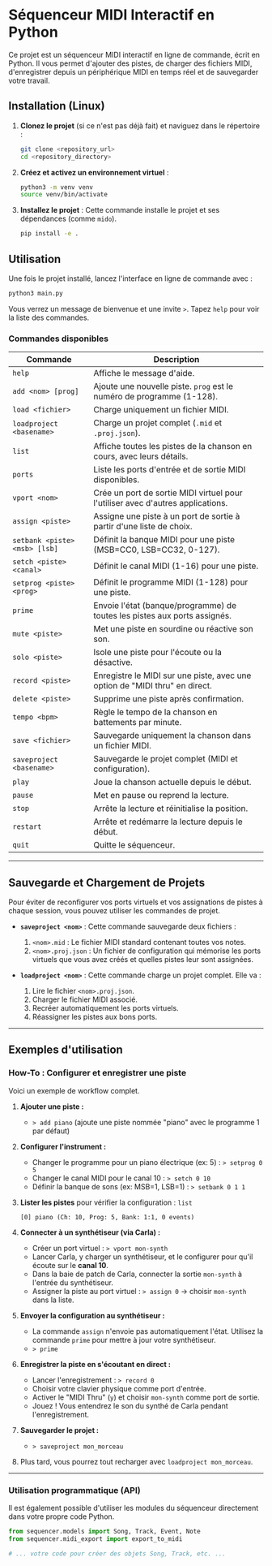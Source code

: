 # Séquenceur MIDI Interactif en Python

Ce projet est un séquenceur MIDI interactif en ligne de commande, écrit en Python. Il vous permet d'ajouter des pistes, de charger des fichiers MIDI, d'enregistrer depuis un périphérique MIDI en temps réel et de sauvegarder votre travail.

## Installation (Linux)

1.  **Clonez le projet** (si ce n'est pas déjà fait) et naviguez dans le répertoire :
    ```bash
    git clone <repository_url>
    cd <repository_directory>
    ```

2.  **Créez et activez un environnement virtuel** :
    ```bash
    python3 -m venv venv
    source venv/bin/activate
    ```

3.  **Installez le projet** :
    Cette commande installe le projet et ses dépendances (comme `mido`).
    ```bash
    pip install -e .
    ```

## Utilisation

Une fois le projet installé, lancez l'interface en ligne de commande avec :
```bash
python3 main.py
```
Vous verrez un message de bienvenue et une invite `>`. Tapez `help` pour voir la liste des commandes.

### Commandes disponibles

| Commande                 | Description                                                                 |
| ------------------------ | --------------------------------------------------------------------------- |
| `help`                   | Affiche le message d'aide.                                                  |
| `add <nom> [prog]`       | Ajoute une nouvelle piste. `prog` est le numéro de programme (1-128).        |
| `load <fichier>`         | Charge uniquement un fichier MIDI.                                          |
| `loadproject <basename>` | Charge un projet complet (`.mid` et `.proj.json`).                          |
| `list`                   | Affiche toutes les pistes de la chanson en cours, avec leurs détails.       |
| `ports`                  | Liste les ports d'entrée et de sortie MIDI disponibles.                     |
| `vport <nom>`            | Crée un port de sortie MIDI virtuel pour l'utiliser avec d'autres applications. |
| `assign <piste>`         | Assigne une piste à un port de sortie à partir d'une liste de choix.        |
| `setbank <piste> <msb> [lsb]` | Définit la banque MIDI pour une piste (MSB=CC0, LSB=CC32, 0-127).          |
| `setch <piste> <canal>`  | Définit le canal MIDI (1-16) pour une piste.                                |
| `setprog <piste> <prog>` | Définit le programme MIDI (1-128) pour une piste.                           |
| `prime`                  | Envoie l'état (banque/programme) de toutes les pistes aux ports assignés.   |
| `mute <piste>`           | Met une piste en sourdine ou réactive son son.                              |
| `solo <piste>`           | Isole une piste pour l'écoute ou la désactive.                              |
| `record <piste>`         | Enregistre le MIDI sur une piste, avec une option de "MIDI thru" en direct.  |
| `delete <piste>`         | Supprime une piste après confirmation.                                      |
| `tempo <bpm>`            | Règle le tempo de la chanson en battements par minute.                      |
| `save <fichier>`         | Sauvegarde uniquement la chanson dans un fichier MIDI.                      |
| `saveproject <basename>` | Sauvegarde le projet complet (MIDI et configuration).                       |
| `play`                   | Joue la chanson actuelle depuis le début.                                   |
| `pause`                  | Met en pause ou reprend la lecture.                                         |
| `stop`                   | Arrête la lecture et réinitialise la position.                              |
| `restart`                | Arrête et redémarre la lecture depuis le début.                             |
| `quit`                   | Quitte le séquenceur.                                                       |

---

## Sauvegarde et Chargement de Projets

Pour éviter de reconfigurer vos ports virtuels et vos assignations de pistes à chaque session, vous pouvez utiliser les commandes de projet.

-   **`saveproject <nom>`** : Cette commande sauvegarde deux fichiers :
    1.  `<nom>.mid` : Le fichier MIDI standard contenant toutes vos notes.
    2.  `<nom>.proj.json` : Un fichier de configuration qui mémorise les ports virtuels que vous avez créés et quelles pistes leur sont assignées.

-   **`loadproject <nom>`** : Cette commande charge un projet complet. Elle va :
    1.  Lire le fichier `<nom>.proj.json`.
    2.  Charger le fichier MIDI associé.
    3.  Recréer automatiquement les ports virtuels.
    4.  Réassigner les pistes aux bons ports.

---

## Exemples d'utilisation

### How-To : Configurer et enregistrer une piste

Voici un exemple de workflow complet.

1.  **Ajouter une piste :**
    *   `> add piano` (ajoute une piste nommée "piano" avec le programme 1 par défaut)

2.  **Configurer l'instrument :**
    *   Changer le programme pour un piano électrique (ex: 5) : `> setprog 0 5`
    *   Changer le canal MIDI pour le canal 10 : `> setch 0 10`
    *   Définir la banque de sons (ex: MSB=1, LSB=1) : `> setbank 0 1 1`

3.  **Lister les pistes** pour vérifier la configuration : `list`
    ```
    [0] piano (Ch: 10, Prog: 5, Bank: 1:1, 0 events)
    ```

4.  **Connecter à un synthétiseur (via Carla) :**
    *   Créer un port virtuel : `> vport mon-synth`
    *   Lancer Carla, y charger un synthétiseur, et le configurer pour qu'il écoute sur le **canal 10**.
    *   Dans la baie de patch de Carla, connecter la sortie `mon-synth` à l'entrée du synthétiseur.
    *   Assigner la piste au port virtuel : `> assign 0` -> choisir `mon-synth` dans la liste.

5.  **Envoyer la configuration au synthétiseur :**
    *   La commande `assign` n'envoie pas automatiquement l'état. Utilisez la commande `prime` pour mettre à jour votre synthétiseur.
    *   `> prime`

6.  **Enregistrer la piste en s'écoutant en direct :**
    *   Lancer l'enregistrement : `> record 0`
    *   Choisir votre clavier physique comme port d'entrée.
    *   Activer le "MIDI Thru" (`y`) et choisir `mon-synth` comme port de sortie.
    *   Jouez ! Vous entendrez le son du synthé de Carla pendant l'enregistrement.

7.  **Sauvegarder le projet :**
    *   `> saveproject mon_morceau`

8.  Plus tard, vous pourrez tout recharger avec `loadproject mon_morceau`.


---

### Utilisation programmatique (API)

Il est également possible d'utiliser les modules du séquenceur directement dans votre propre code Python.

```python
from sequencer.models import Song, Track, Event, Note
from sequencer.midi_export import export_to_midi

# ... votre code pour créer des objets Song, Track, etc. ...
```
